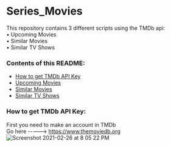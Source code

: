 # Series_Movies  
This repository contains 3 different scripts using the TMDb api:  
• Upcoming Movies  
• Similar Movies  
• Similar TV Shows  

### Contents of this README:  
- [How to get TMDb API Key](#how-to-get-tmdb-api)
- [Upcoming Movies](#upcoming-movies)
- [Similar Movies](#similar-movies)
- [Similar TV Shows](#similar-tv-shows)  

### How to get TMDb API Key:  
First you need to make an account in TMDb  
Go here -----> https://www.themoviedb.org  
![Screenshot 2021-02-26 at 8 05 22 PM](https://user-images.githubusercontent.com/72601697/109314926-f316e900-786f-11eb-959a-a7b5d9598aac.png)


